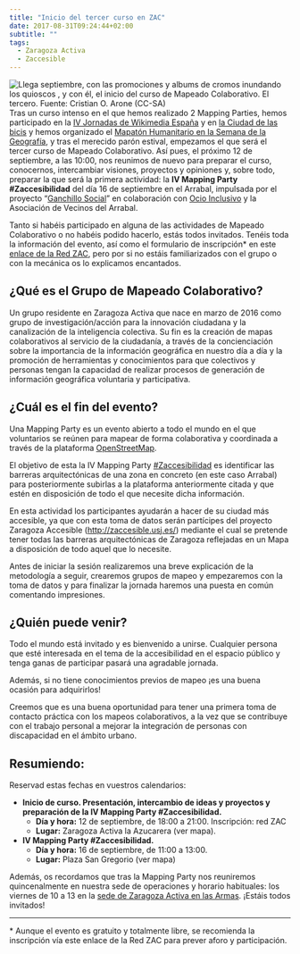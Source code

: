 ```yaml
---
title: "Inicio del tercer curso en ZAC"
date: 2017-08-31T09:24:44+02:00
subtitle: ""
tags:
  - Zaragoza Activa
  - Zaccesible
---
```


![Llega septiembre, con las promociones y albums de cromos inundando los quioscos , y con él, el inicio del curso de Mapeado Colaborativo. El tercero. Fuente: Cristian O. Arone (CC-SA)](http://blogzac.es/wp-content/uploads/2017/08/blog_mapeado_zaccesibilidad.jpg)
Tras un curso intenso en el que hemos realizado 2 Mapping Parties, hemos participado en la [IV Jornadas de Wikimedia España](https://blog.wikimedia.es/2016/09/iv-jornadas-de-wikimedia-espana/) y en [la Ciudad de las bicis](https://drive.google.com/file/d/0B9mGbqdvP8C0NEZQbk1ZNGo0Wjg/view?usp=sharing) y hemos organizado el [Mapatón Humanitario en la Semana de la Geografía](https://ucc.unizar.es/noticias/los-geografos-activan-un-mapaton-con-fines-humanitarios), y tras el merecido parón estival, empezamos el que será el tercer curso de Mapeado Colaborativo.
Así pues, el próximo 12 de septiembre, a las 10:00, nos reunimos de nuevo para preparar el curso, conocernos, intercambiar visiones, proyectos y opiniones y, sobre todo, preparar la que será la primera actividad: la **IV Mapping Party #Zaccesibilidad** del día 16 de septiembre en el Arrabal, impulsada por el proyecto “[Ganchillo Social](https://elganchillosocial.wordpress.com/)” en colaboración con [Ocio Inclusivo](https://ocioinclusivoarrabal.wordpress.com/) y la Asociación de Vecinos del Arrabal.

Tanto si habéis participado en alguna de las actividades de Mapeado Colaborativo o no habéis podido hacerlo, estás todos invitados. Tenéis toda la información del evento, así como el formulario de inscripción* en este [enlace de la Red ZAC](https://www.zaragoza.es/zac/events/41872), pero por si no estáis familiarizados con el grupo o con la mecánica os lo explicamos encantados.

## ¿Qué es el Grupo de Mapeado Colaborativo?

Un grupo residente en Zaragoza Activa que nace en marzo de 2016 como grupo de investigación/acción para la innovación ciudadana y la canalización de la inteligencia colectiva. Su fin es  la creación de mapas colaborativos al servicio de la ciudadanía, a través de la concienciación sobre la importancia de la información geográfica en nuestro día a día y la promoción de herramientas y conocimientos para que colectivos y personas tengan la capacidad de realizar procesos de generación de información geográfica voluntaria y participativa.

## ¿Cuál es el fin del evento?

Una Mapping Party es un evento abierto a todo el mundo en el que voluntarios se reúnen para mapear de forma colaborativa y coordinada a través de la plataforma [OpenStreetMap](http://openstreetmap.org/).

El objetivo de esta la IV Mapping Party [#Zaccesibilidad](tags/zaccesibilidad) es identificar las barreras arquitectónicas de una zona en concreto (en este caso Arrabal) para posteriormente subirlas a la plataforma anteriormente citada y que estén en disposición de todo el que necesite dicha información.

En esta actividad los participantes ayudarán a hacer de su ciudad más accesible, ya que con esta toma de datos serán partícipes del proyecto Zaragoza Accesible (http://zaccesible.usj.es/) mediante el cual se pretende tener todas las barreras arquitectónicas de Zaragoza reflejadas en un Mapa a disposición de todo aquel que lo necesite.

Antes de iniciar la sesión realizaremos una breve explicación de la metodología a seguir, crearemos grupos de mapeo y empezaremos con la toma de datos y para finalizar la jornada haremos una puesta en común comentando impresiones.

## ¿Quién puede venir?

Todo el mundo está invitado y es bienvenido a unirse. Cualquier persona que esté interesada en el tema de la accesibilidad en el espacio público y tenga ganas de participar pasará una agradable jornada.

Además, si no tiene conocimientos previos de mapeo ¡es una buena ocasión para adquirirlos!

Creemos que es una buena oportunidad para tener una primera toma de contacto práctica con los mapeos colaborativos, a la vez que se contribuye con el trabajo personal a mejorar la integración de personas con discapacidad en el ámbito urbano.

## Resumiendo:

Reservad estas fechas en vuestros calendarios:

  * **Inicio de curso. Presentación, intercambio de ideas y proyectos y preparación de la IV Mapping Party #Zaccesibilidad.**
    * **Día y hora:** 12 de septiembre, de 18:00 a 21:00. Inscripción: red ZAC
    * **Lugar:** Zaragoza Activa la Azucarera (ver mapa).
  * **IV Mapping Party #Zaccesibilidad.**
    * **Día y hora:** 16 de septiembre, de 11:00 a 13:00.
    * **Lugar:** Plaza San Gregorio (ver mapa)

Además, os recordamos que tras la Mapping Party nos reuniremos quincenalmente en nuestra sede de operaciones y horario habituales: los viernes de 10 a 13 en la [sede de Zaragoza Activa en las Armas](http://www.openstreetmap.org/node/2353638893). ¡Estáis todos invitados!

-----
\* Aunque el evento es gratuito y totalmente libre, se recomienda la inscripción vía este enlace de la Red ZAC para prever aforo y participación.
